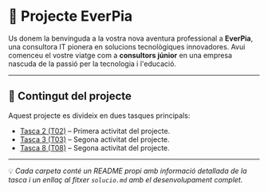 # 📘 Projecte EverPia

Us donem la benvinguda a la vostra nova aventura professional a **EverPia**, una consultora IT pionera en solucions tecnològiques innovadores. Avui comenceu el vostre viatge com a **consultors júnior** en una empresa nascuda de la passió per la tecnologia i l'educació.

---

## 📂 Contingut del projecte

Aquest projecte es divideix en dues tasques principals:

- [Tasca 2 (T02)](./T02/README.md) – Primera activitat del projecte.  
- [Tasca 3 (T03)](./T03/README.md) – Segona activitat del projecte.
- [Tasca 8 (T08)](./T08/README.md) – Segona activitat del projecte.

---

💡 *Cada carpeta conté un README propi amb informació detallada de la tasca i un enllaç al fitxer `solucio.md` amb el desenvolupament complet.*
